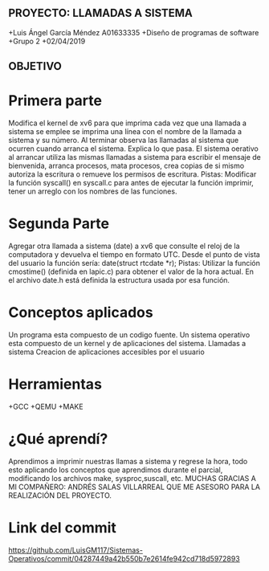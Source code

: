 ## PROYECTO: LLAMADAS A SISTEMA
+Luis Ángel García Méndez A01633335
+Diseño de programas de software
+Grupo 2
+02/04/2019
   
## OBJETIVO

# Primera parte 

Modifica el kernel de xv6 para que imprima cada vez que una llamada a sistema se emplee se imprima una línea con el nombre de la llamada a sistema y su número.
Al terminar observa las llamadas al sistema que ocurren cuando arranca el sistema. Explica lo que pasa. El sistema oerativo al arrancar
utiliza las mismas llamadas a sistema para escribir el mensaje de bienvenida, arranca procesos, mata procesos, crea copias de si mismo
autoriza la escritura o remueve los permisos de escritura.
Pistas:
Modificar la función syscall() en syscall.c para antes de ejecutar la función imprimir, tener un arreglo con los nombres de las funciones.

# Segunda Parte

Agregar otra llamada a sistema (date) a xv6 que consulte el reloj de la computadora y devuelva el tiempo en formato UTC.
Desde el punto de vista del usuario la función sería:
date(struct rtcdate *r);
Pistas:
Utilizar la función cmostime() (definida en lapic.c) para obtener el valor de la hora actual. En el archivo date.h está definida
la estructura usada por esa función.


# Conceptos aplicados
Un programa esta compuesto de un codigo fuente. Un sistema operativo esta compuesto de un kernel y de aplicaciones del sistema. Llamadas
a sistema Creacion de aplicaciones accesibles por el usuario

# Herramientas
  +GCC
  +QEMU
  +MAKE
  
 # ¿Qué aprendí?
Aprendimos a imprimir nuestras llamas a sistema y regrese la hora, todo esto aplicando los conceptos que
aprendimos durante el parcial, modificando los archivos make, sysproc,suscall, etc.
MUCHAS GRACIAS A MI COMPAÑERO: ANDRÉS SALAS VILLARREAL QUE ME ASESORO PARA LA REALIZACIÓN DEL PROYECTO.

# Link del commit
https://github.com/LuisGM117/Sistemas-Operativos/commit/04287449a42b550b7e2614fe942cd718d5972893
